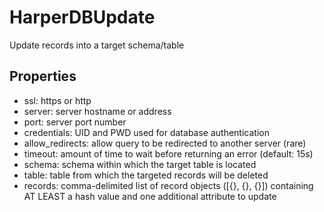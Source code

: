 HarperDBUpdate
==============
Update records into a target schema/table

Properties
----------
- ssl: https or http
- server: server hostname or address
- port: server port number
- credentials: UID and PWD used for database authentication
- allow_redirects: allow query to be redirected to another server (rare)
- timeout: amount of time to wait before returning an error (default: 15s)
- schema: schema within which the target table is located
- table: table from which the targeted records will be deleted
- records: comma-delimited list of record objects (\[{}, {}, {}\]) containing AT LEAST a hash value and one additional attribute to update
